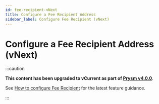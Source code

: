 ```yaml
---
id: fee-recipient-vNext
title: Configure a Fee Recipient Address 
sidebar_label: Configure Fee Recipient (vNext)
---
```


# Configure a Fee Recipient Address (vNext)

:::caution

**This content has been upgraded to vCurrent as part of [Prysm v4.0.0](https://github.com/prysmaticlabs/prysm/releases)**.

See [How to configure Fee Recipient](./fee-recipient.md) for the latest feature guidance.

:::
